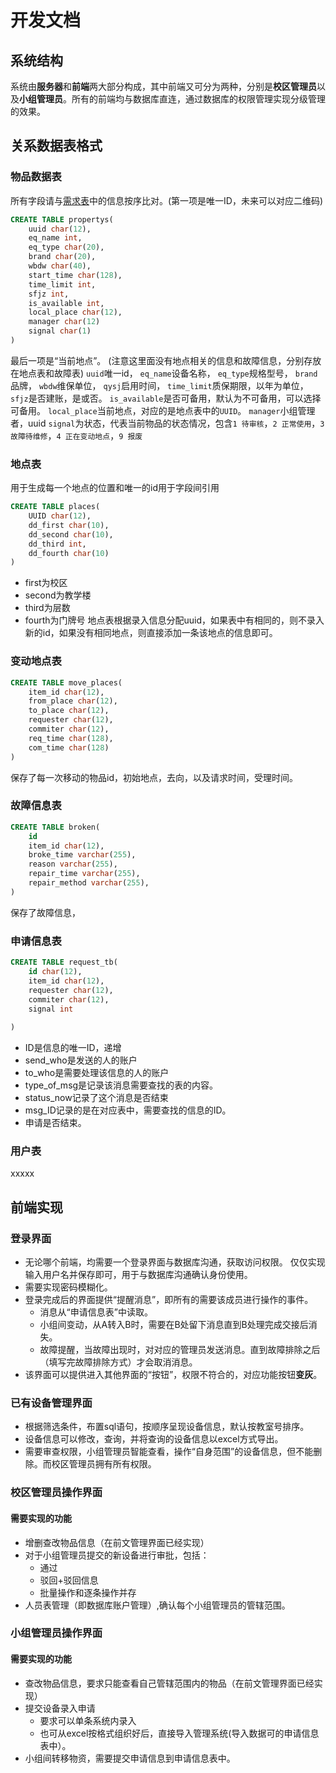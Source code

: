 # 开发文档
## 系统结构
系统由**服务器**和**前端**两大部分构成，其中前端又可分为两种，分别是**校区管理员**以及**小组管理员**。所有的前端均与数据库直连，通过数据库的权限管理实现分级管理的效果。
## 关系数据表格式
### 物品数据表
所有字段请与[需求表](Requirement.md)中的信息按序比对。(第一项是唯一ID，未来可以对应二维码)
```sql
CREATE TABLE propertys(
    uuid char(12),
    eq_name int,
    eq_type char(20),
    brand char(20),
    wbdw char(40),
    start_time char(128),
    time_limit int,
    sfjz int,
    is_available int,
    local_place char(12),
    manager char(12) 
    signal char(1)
)
```
最后一项是“当前地点”。
(注意这里面没有地点相关的信息和故障信息，分别存放在地点表和故障表)
`uuid`唯一id，
`eq_name`设备名称，
`eq_type`规格型号，
`brand`品牌，
`wbdw`维保单位，
`qysj`启用时间，
`time_limit`质保期限，以年为单位，
`sfjz`是否建账，是或否。
`is_available`是否可备用，默认为不可备用，可以选择可备用。
`local_place`当前地点，对应的是地点表中的`UUID`。
`manager`小组管理者，uuid
`signal`为状态，代表当前物品的状态情况，包含`1 待审核`，`2 正常使用`，`3 故障待维修`，`4 正在变动地点`，`9 报废`
### 地点表
用于生成每一个地点的位置和唯一的id用于字段间引用
```sql
CREATE TABLE places(
    UUID char(12),
    dd_first char(10),
    dd_second char(10),
    dd_third int,
    dd_fourth char(10)
)
```
+ first为校区
+ second为教学楼
+ third为层数
+ fourth为门牌号
地点表根据录入信息分配uuid，如果表中有相同的，则不录入新的id，如果没有相同地点，则直接添加一条该地点的信息即可。
### 变动地点表
```sql
CREATE TABLE move_places(
    item_id char(12),
    from_place char(12),
    to_place char(12),
    requester char(12),
    commiter char(12),
    req_time char(128),
    com_time char(128)
)
```
保存了每一次移动的物品id，初始地点，去向，以及请求时间，受理时间。
### 故障信息表
```sql
CREATE TABLE broken(
    id
    item_id char(12),
    broke_time varchar(255),
    reason varchar(255),
    repair_time varchar(255),
    repair_method varchar(255),
)
```
保存了故障信息，
### 申请信息表
```sql
CREATE TABLE request_tb(
    id char(12),
    item_id char(12),
    requester char(12),
    commiter char(12),
    signal int
    
)
```
+ ID是信息的唯一ID，递增
+ send_who是发送的人的账户
+ to_who是需要处理该信息的人的账户
+ type_of_msg是记录该消息需要查找的表的内容。
+ status_now记录了这个消息是否结束
+ msg_ID记录的是在对应表中，需要查找的信息的ID。
+ 申请是否结束。
### 用户表
xxxxx

## 前端实现
### 登录界面
+ 无论哪个前端，均需要一个登录界面与数据库沟通，获取访问权限。
仅仅实现输入用户名并保存即可，用于与数据库沟通确认身份使用。
+ 需要实现密码模糊化。
+ 登录完成后的界面提供“提醒消息”，即所有的需要该成员进行操作的事件。
  + 消息从“申请信息表”中读取。
  + 小组间变动，从A转入B时，需要在B处留下消息直到B处理完成交接后消失。
  + 故障提醒，当故障出现时，对对应的管理员发送消息。直到故障排除之后（填写完故障排除方式）才会取消消息。
+ 该界面可以提供进入其他界面的“按钮”，权限不符合的，对应功能按钮**变灰**。
### 已有设备管理界面
+ 根据筛选条件，布置sql语句，按顺序呈现设备信息，默认按教室号排序。
+ 设备信息可以修改，查询，并将查询的设备信息以excel方式导出。
+ 需要审查权限，小组管理员智能查看，操作“自身范围”的设备信息，但不能删除。而校区管理员拥有所有权限。
### 校区管理员操作界面
#### 需要实现的功能
+ 增删查改物品信息（在前文管理界面已经实现）
+ 对于小组管理员提交的新设备进行审批，包括：
  + 通过
  + 驳回+驳回信息
  + 批量操作和逐条操作并存
+ 人员表管理（即数据库账户管理）,确认每个小组管理员的管辖范围。

### 小组管理员操作界面
#### 需要实现的功能
+ 查改物品信息，要求只能查看自己管辖范围内的物品（在前文管理界面已经实现）
+ 提交设备录入申请
  + 要求可以单条系统内录入
  + 也可从excel按格式组织好后，直接导入管理系统(导入数据可的申请信息表中）。
+ 小组间转移物资，需要提交申请信息到申请信息表中。
